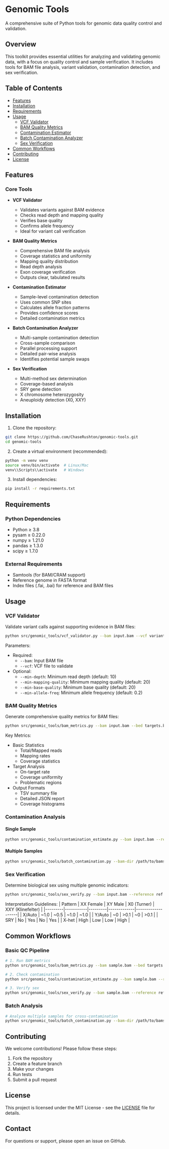 # Genomic Tools

A comprehensive suite of Python tools for genomic data quality control and validation.

## Overview

This toolkit provides essential utilities for analyzing and validating genomic data, with a focus on quality control and sample verification. It includes tools for BAM file analysis, variant validation, contamination detection, and sex verification.

## Table of Contents
- [Features](#features)
- [Installation](#installation)
- [Requirements](#requirements)
- [Usage](#usage)
  - [VCF Validator](#vcf-validator)
  - [BAM Quality Metrics](#bam-quality-metrics)
  - [Contamination Estimator](#contamination-estimator)
  - [Batch Contamination Analyzer](#batch-contamination-analyzer)
  - [Sex Verification](#sex-verification)
- [Common Workflows](#common-workflows)
- [Contributing](#contributing)
- [License](#license)

## Features

### Core Tools

- **VCF Validator**
  - Validates variants against BAM evidence
  - Checks read depth and mapping quality
  - Verifies base quality
  - Confirms allele frequency
  - Ideal for variant call verification

- **BAM Quality Metrics**
  - Comprehensive BAM file analysis
  - Coverage statistics and uniformity
  - Mapping quality distribution
  - Read depth analysis
  - Exon coverage verification
  - Outputs clear, tabulated results

- **Contamination Estimator**
  - Sample-level contamination detection
  - Uses common SNP sites
  - Calculates allele fraction patterns
  - Provides confidence scores
  - Detailed contamination metrics

- **Batch Contamination Analyzer**
  - Multi-sample contamination detection
  - Cross-sample comparison
  - Parallel processing support
  - Detailed pair-wise analysis
  - Identifies potential sample swaps

- **Sex Verification**
  - Multi-method sex determination
  - Coverage-based analysis
  - SRY gene detection
  - X chromosome heterozygosity
  - Aneuploidy detection (X0, XXY)

## Installation

1. Clone the repository:
```bash
git clone https://github.com/ChaseRushton/genomic-tools.git
cd genomic-tools
```

2. Create a virtual environment (recommended):
```bash
python -m venv venv
source venv/bin/activate  # Linux/Mac
venv\\Scripts\\activate   # Windows
```

3. Install dependencies:
```bash
pip install -r requirements.txt
```

## Requirements

### Python Dependencies
- Python ≥ 3.8
- pysam ≥ 0.22.0
- numpy ≥ 1.21.0
- pandas ≥ 1.3.0
- scipy ≥ 1.7.0

### External Requirements
- Samtools (for BAM/CRAM support)
- Reference genome in FASTA format
- Index files (.fai, .bai) for reference and BAM files

## Usage

### VCF Validator

Validate variant calls against supporting evidence in BAM files:

```bash
python src/genomic_tools/vcf_validator.py --bam input.bam --vcf variants.vcf
```

Parameters:
- Required:
  - `--bam`: Input BAM file
  - `--vcf`: VCF file to validate
- Optional:
  - `--min-depth`: Minimum read depth (default: 10)
  - `--min-mapping-quality`: Minimum mapping quality (default: 20)
  - `--min-base-quality`: Minimum base quality (default: 20)
  - `--min-allele-freq`: Minimum allele frequency (default: 0.2)

### BAM Quality Metrics

Generate comprehensive quality metrics for BAM files:

```bash
python src/genomic_tools/bam_metrics.py --bam input.bam --bed targets.bed --tsv output.tsv
```

Key Metrics:
- Basic Statistics
  - Total/Mapped reads
  - Mapping rates
  - Coverage statistics
- Target Analysis
  - On-target rate
  - Coverage uniformity
  - Problematic regions
- Output Formats
  - TSV summary file
  - Detailed JSON report
  - Coverage histograms

### Contamination Analysis

#### Single Sample
```bash
python src/genomic_tools/contamination_estimate.py --bam input.bam --reference ref.fa --snps snps.bed
```

#### Multiple Samples
```bash
python src/genomic_tools/batch_contamination.py --bam-dir /path/to/bams --reference ref.fa --snps snps.bed --threads 4
```

### Sex Verification

Determine biological sex using multiple genomic indicators:

```bash
python src/genomic_tools/sex_verify.py --bam input.bam --reference ref.fa --snps snps.bed
```

Interpretation Guidelines:
| Pattern | XX Female | XY Male | X0 (Turner) | XXY (Klinefelter) |
|---------|-----------|---------|-------------|-------------------|
| X/Auto  | ~1.0     | ~0.5    | ~1.0        | ~1.0             |
| Y/Auto  | ~0       | >0.1    | ~0          | >0.1             |
| SRY     | No       | Yes     | No          | Yes              |
| X-het   | High     | Low     | Low         | High             |

## Common Workflows

### Basic QC Pipeline
```bash
# 1. Run BAM metrics
python src/genomic_tools/bam_metrics.py --bam sample.bam --bed targets.bed --tsv qc.tsv

# 2. Check contamination
python src/genomic_tools/contamination_estimate.py --bam sample.bam --reference ref.fa --snps snps.bed

# 3. Verify sex
python src/genomic_tools/sex_verify.py --bam sample.bam --reference ref.fa --snps snps.bed
```

### Batch Analysis
```bash
# Analyze multiple samples for cross-contamination
python src/genomic_tools/batch_contamination.py --bam-dir /path/to/bams --reference ref.fa --snps snps.bed --threads 4
```

## Contributing

We welcome contributions! Please follow these steps:

1. Fork the repository
2. Create a feature branch
3. Make your changes
4. Run tests
5. Submit a pull request

## License

This project is licensed under the MIT License - see the [LICENSE](LICENSE) file for details.

## Contact

For questions or support, please open an issue on GitHub.
